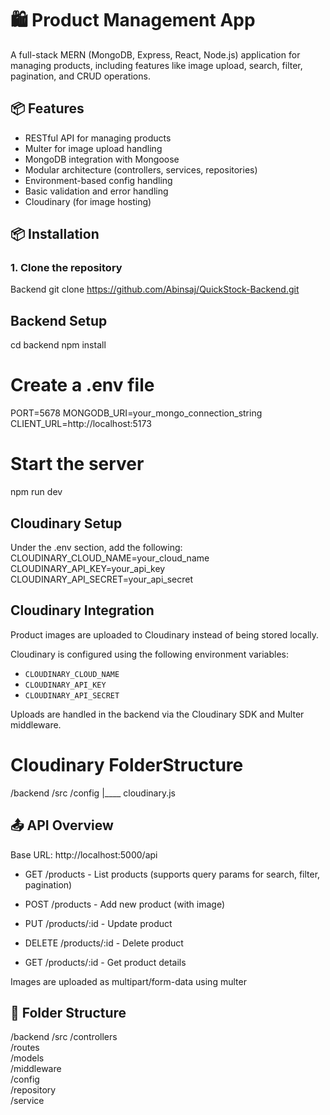 # 🛍️ Product Management App

A full-stack MERN (MongoDB, Express, React, Node.js) application for managing products, including features like image upload, search, filter, pagination, and CRUD operations.

## 📦 Features

- RESTful API for managing products
- Multer for image upload handling
- MongoDB integration with Mongoose
- Modular architecture (controllers, services, repositories)
- Environment-based config handling
- Basic validation and error handling
- Cloudinary (for image hosting)

## 📦 Installation

### 1. Clone the repository

Backend
git clone https://github.com/Abinsaj/QuickStock-Backend.git

## Backend Setup
cd backend
npm install

# Create a .env file
PORT=5678
MONGODB_URI=your_mongo_connection_string
CLIENT_URL=http://localhost:5173

# Start the server
npm run dev

## Cloudinary Setup

Under the .env section, add the following:
CLOUDINARY_CLOUD_NAME=your_cloud_name
CLOUDINARY_API_KEY=your_api_key
CLOUDINARY_API_SECRET=your_api_secret

## Cloudinary Integration

Product images are uploaded to Cloudinary instead of being stored locally.

Cloudinary is configured using the following environment variables:
- `CLOUDINARY_CLOUD_NAME`
- `CLOUDINARY_API_KEY`
- `CLOUDINARY_API_SECRET`

Uploads are handled in the backend via the Cloudinary SDK and Multer middleware.

# Cloudinary FolderStructure
/backend
    /src
        /config
            |____ cloudinary.js

## 📤 API Overview

Base URL: http://localhost:5000/api
* GET /products - List products (supports query params for search, filter, pagination)

* POST /products - Add new product (with image)

* PUT /products/:id - Update product

* DELETE /products/:id - Delete product

* GET /products/:id - Get product details

Images are uploaded as multipart/form-data using multer

## 📁 Folder Structure

/backend
  /src
    /controllers         
    /routes              
    /models              
    /middleware          
    /config                          
    /repository          
    /service 